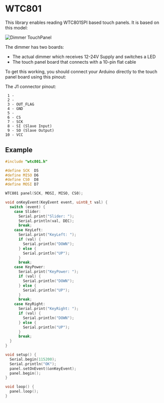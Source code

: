 # WTC801

This library enables reading WTC801SPI based touch panels. It is based on this model:

![Dimmer TouchPanel](https://user-images.githubusercontent.com/578310/71561610-7021b500-2a57-11ea-97a3-9ccd80c3ba6e.png)

The dimmer has two boards:
  * The actual dimmer which receives 12-24V Supply and switches a LED
  * The touch panel board that connects with a 10-pin flat cable

To get this working, you should connect your Arduino directly to the touch panel board using this pinout:

The J1 connector pinout:

```
 1 -
 2 -
 3 - OUT_FLAG
 4 - GND
 5 -
 6 - CS
 7 - SCK
 8 - SI (Slave Input)
 9 - SO (Slave Output)
10 - VCC
```

## Example

```cpp
#include "wtc801.h"

#define SCK  D5
#define MISO D6
#define CS0  D8
#define MOSI D7

WTC801 panel(SCK, MOSI, MISO, CS0);

void onKeyEvent(KeyEvent event, uint8_t val) {
  switch (event) {
    case Slider:
      Serial.print("Slider: ");
      Serial.println(val, DEC);
      break;
    case KeyLeft:
      Serial.print("KeyLeft: ");
      if (val) {
        Serial.println("DOWN");
      } else {
        Serial.println("UP");
      }
      break;
    case KeyPower:
      Serial.print("KeyPower: ");
      if (val) {
        Serial.println("DOWN");
      } else {
        Serial.println("UP");
      }
      break;
    case KeyRight:
      Serial.print("KeyRight: ");
      if (val) {
        Serial.println("DOWN");
      } else {
        Serial.println("UP");
      }
      break;
  }
}

void setup() {
  Serial.begin(115200);
  Serial.println("OK");
  panel.setOnEvent(&onKeyEvent);
  panel.begin();
}

void loop() {
  panel.loop();
}
```
